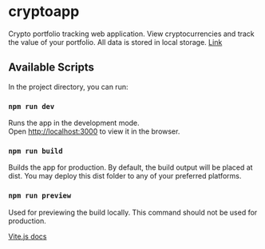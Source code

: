 # cryptoapp

Crypto portfolio tracking web application. View cryptocurrencies and track the value of your portfolio. All data is stored in local storage.
[Link](cryptoappywm.netlify.app)

## Available Scripts

In the project directory, you can run:

### `npm run dev`

Runs the app in the development mode.\
Open [http://localhost:3000](http://localhost:3000) to view it in the browser.

### `npm run build`

Builds the app for production. By default, the build output will be placed at dist.
You may deploy this dist folder to any of your preferred platforms.

### `npm run preview`

Used for previewing the build locally. This command should not be used for production.

[Vite.js docs](https://vitejs.dev/guide/)
